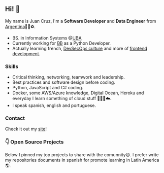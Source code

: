 ## Hi! 👋

My name is Juan Cruz, I'm a **Software Developer** and **Data Engineer** from [Argentina](https://www.google.com.ar/maps/place/Argentina/)🧉🍷⚽.

- BS. in Information Systems @[UBA](https://www.economicas.uba.ar/alumnos/sistemas/)
- Currently working for [BB](https://bb.vision/) as a Python Developer.
- Actually learning french, [DevSecOps culture](https://devsecops-latam.org/) and more of [frontend development](https://vuejs.org/).

### Skills
- Critical thinking, networking, teamwork and leadership.
- Best practices and software design before coding.
- Python, JavaScript and C# coding.
- Docker, some AWS/Azure knowledge, Digital Ocean, Heroku and everyday I learn something of cloud stuff 🧑🏻‍💻☁️.
- I speak spanish, english and portuguese.

### Contact
Check it out my [site](https://juancruzromero.github.io/)!

### 👇 Open Source Projects
Below I pinned my top projects to share with the comunnity😄. I prefer write my repositories documents in spanish for promote learning in Latin America 🌎.
